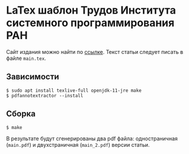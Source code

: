 # LaTex шаблон Трудов Института системного программирования РАН

Сайт издания можно найти по [ссылке](https://ispranproceedings.elpub.ru/). Текст
статьи следует писать в файле `main.tex`.

## Зависимости

    $ sudo apt install texlive-full openjdk-11-jre make
    $ pdfannotextractor --install

## Сборка

    $ make

В результате будут сгенерированы два pdf файла: одностраничная (`main.pdf`) и
двухстраничная (`main_2.pdf`) версии статьи.

